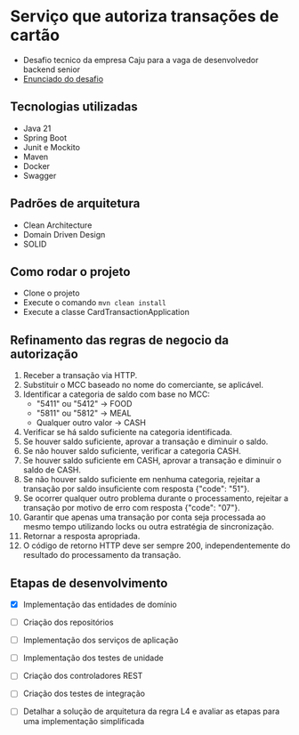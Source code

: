 # Serviço que autoriza transações de cartão 
 
-  Desafio tecnico da empresa Caju para a vaga de desenvolvedor backend senior
-  [Enunciado do desafio](docs/desafio.txt)


## Tecnologias utilizadas
-  Java 21
-  Spring Boot
-  Junit e Mockito
-  Maven
-  Docker
-  Swagger

## Padrões de arquitetura
-  Clean Architecture
-  Domain Driven Design
-  SOLID


## Como rodar o projeto

- Clone o projeto
- Execute o comando `mvn clean install`
- Execute a classe CardTransactionApplication



## Refinamento das regras de negocio da autorização

1. Receber a transação via HTTP.
2. Substituir o MCC baseado no nome do comerciante, se aplicável.
3. Identificar a categoria de saldo com base no MCC:
    - "5411" ou "5412" -> FOOD
    - "5811" ou "5812" -> MEAL
    - Qualquer outro valor -> CASH
4. Verificar se há saldo suficiente na categoria identificada.
5. Se houver saldo suficiente, aprovar a transação e diminuir o saldo.
6. Se não houver saldo suficiente, verificar a categoria CASH.
7. Se houver saldo suficiente em CASH, aprovar a transação e diminuir o saldo de CASH.
8. Se não houver saldo suficiente em nenhuma categoria, rejeitar a transação por saldo insuficiente com resposta {"code": "51"}.
9. Se ocorrer qualquer outro problema durante o processamento, rejeitar a transação por motivo de erro com resposta {"code": "07"}.
10. Garantir que apenas uma transação por conta seja processada ao mesmo tempo utilizando locks ou outra estratégia de sincronização.
11. Retornar a resposta apropriada.
12. O código de retorno HTTP deve ser sempre 200, independentemente do resultado do processamento da transação.



## Etapas de desenvolvimento
- [x] Implementação das entidades de domínio
- [ ] Criação dos repositórios
- [ ] Implementação dos serviços de aplicação
- [ ] Implementação dos testes de unidade
- [ ] Criação dos controladores REST
- [ ] Criação dos testes de integração
- [ ] Detalhar a solução de arquitetura da regra L4 e avaliar as etapas para uma implementação simplificada







